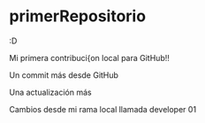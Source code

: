 # primerRepositorio

:D

Mi primera contribuci{on local para GitHub!!

Un commit más desde GitHub

Una actualización más

Cambios desde mi rama local llamada developer 01
